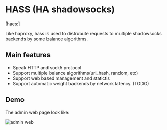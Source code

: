 # HASS (HA shadowsocks)

[haes:]

Like haproxy, hass is used to distrubute requests to multiple shadowsocks backends by some balance algorithms.

## Main features

* Speak HTTP and sock5 protocol
* Support multiple balance algorithms(url_hash, random, etc)
* Support web based management and statictis
* Support automatic weight backends by network latency. (TODO)

## Demo

The admin web page look like:

![admin web](https://raw.githubusercontent.com/gtt116/hass/master/doc/hass.png)

